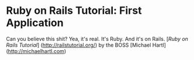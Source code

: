 # Ruby on Rails Tutorial: First Application

Can you believe this shit? Yea, it's real. It's Ruby. And it's on Rails. [*Ruby on Rails Tutorial*] (http://railstutorial.org/) by the BOSS [Michael Hartl] (http://michaelhartl.com)